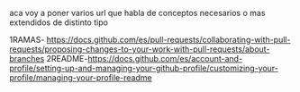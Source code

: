 aca voy a poner varios url que habla de conceptos necesarios o mas extendidos de distinto tipo

1RAMAS- https://docs.github.com/es/pull-requests/collaborating-with-pull-requests/proposing-changes-to-your-work-with-pull-requests/about-branches
2README-https://docs.github.com/es/account-and-profile/setting-up-and-managing-your-github-profile/customizing-your-profile/managing-your-profile-readme
